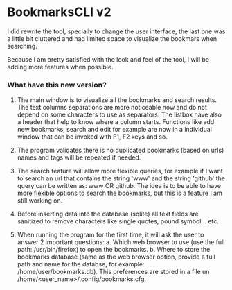 # BookmarksCLI v2

I did rewrite the tool, specially to change the user interface, the last one was a little bit cluttered and had limited space to visualize the bookmars when searching.

Because I am pretty satisfied with the look and feel of the tool, I will be adding more features when possible.

### What have this new version?
1. The main window is to visualize all the bookmarks and search results. The text columns separations are more noticeable now and do not depend on some
characters to use as separators. The listbox have also a header that help to know where a column starts.
Functions like add new bookmarks, search and edit for example are now in a individual window that can be invoked with F1, F2 keys and so.

2. The program validates there is no duplicated bookmarks (based on urls) names and tags will be repeated if needed.
3. The search feature will allow more flexible queries, for example if I want to search an url that contains the string 'www' and the string 'github' the query can be written as: www OR github.
The idea is to be able to have more flexible options to search the bookmarks, but this is a feature I am still working on.
4. Before inserting data into the database (sqlite) all text fields are sanitized to remove characters like single quotes, pound symbol... etc.
5. When running the program for the first time, it will ask the user to answer 2 important questions:
   a. Which web browser to use (use the full path: /usr/bin/firefox) to open the bookmarks.
   b. Where to store the bookmarks database (same as the web browser option, provide a full path and name for the databse, for example: /home/user/bookmarks.db). This preferences are stored in a file un /home/<user_name>/.config/bookmarks.cfg.
